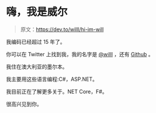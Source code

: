 # 嗨，我是威尔

> 原文：<https://dev.to/willl/hi-im-will>

我编码已经超过 15 年了。

你可以在 Twitter 上找到我，我的名字是 [@willl](https://twitter.com/willl) ，还有 [Github](https://github.com/willl) 。

我住在澳大利亚的墨尔本。

我主要用这些语言编程:C#，ASP.NET。

我目前正在了解更多关于。NET Core，F#。

很高兴见到你。